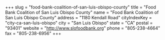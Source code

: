 +++
slug = "food-bank-coalition-of-san-luis-obispo-county"
title = "Food Bank Coalition of San Luis Obispo County"
name = "Food Bank Coalition of San Luis Obispo County"
address = "1180 Kendall Road"
cityIndexKey = "city-ca-san-luis-obispo"
city = "San Luis Obispo"
state = "CA"
postal = "93401"
website = "http://www.slofoodbank.org"
phone = "805-238-4664"
fax = "805-238-6956"
+++
